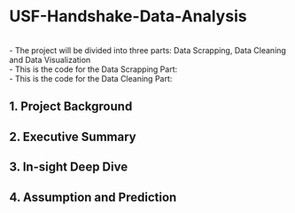 # USF-Handshake-Data-Analysis
<br/>- The project will be divided into three parts: Data Scrapping, Data Cleaning and Data Visualization
<br/>- This is the code for the Data Scrapping Part:
<br/>- This is the code for the Data Cleaning Part:
## 1. Project Background
## 2. Executive Summary
## 3. In-sight Deep Dive
## 4. Assumption and Prediction

